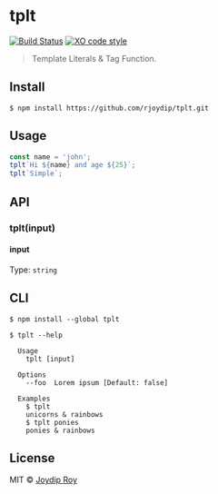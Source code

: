 # tplt

[![Build Status](https://travis-ci.org/rjoydip/tplt.svg?branch=master)](https://travis-ci.org/rjoydip/tplt)
[![XO code style](https://img.shields.io/badge/code_style-XO-5ed9c7.svg)](https://github.com/xojs/xo)

> Template Literals & Tag Function.


## Install

```
$ npm install https://github.com/rjoydip/tplt.git
```

## Usage

```js
const name = 'john';
tplt`Hi ${name} and age ${25}`;
tplt`Simple`;
```


## API

### tplt(input)

#### input

Type: `string`

## CLI

```
$ npm install --global tplt
```

```
$ tplt --help

  Usage
    tplt [input]

  Options
    --foo  Lorem ipsum [Default: false]

  Examples
    $ tplt
    unicorns & rainbows
    $ tplt ponies
    ponies & rainbows
```


## License

MIT © [Joydip Roy](https://github.com/rjoydip)

